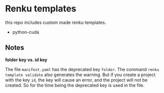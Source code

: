 # Renku templates 

this repo includes custom made renku templates.

- python-cuda

## Notes

__folder key vs. id key__

The file ```manifest.yaml``` has the deprecated key ```folder```. The command ```renku template validate``` also generates the warning. But if you create a project with the key ```id```, the key will cause an error, and the project will not be created. So for the time being the deprecated key is used in the file. 


